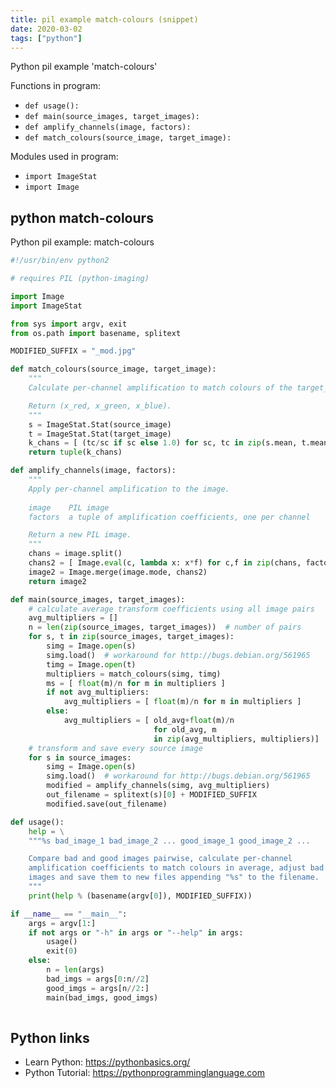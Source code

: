 ```yaml
---
title: pil example match-colours (snippet)
date: 2020-03-02
tags: ["python"]
---
```

Python pil example 'match-colours'

Functions in program: 
* `def usage():`
* `def main(source_images, target_images):`
* `def amplify_channels(image, factors):`
* `def match_colours(source_image, target_image):`

Modules used in program: 
* `import ImageStat`
* `import Image`

## python match-colours

Python pil example: match-colours

```python
#!/usr/bin/env python2

# requires PIL (python-imaging)

import Image
import ImageStat

from sys import argv, exit
from os.path import basename, splitext

MODIFIED_SUFFIX = "_mod.jpg"

def match_colours(source_image, target_image):
    """
    Calculate per-channel amplification to match colours of the target_file.

    Return (x_red, x_green, x_blue).
    """
    s = ImageStat.Stat(source_image)
    t = ImageStat.Stat(target_image)
    k_chans = [ (tc/sc if sc else 1.0) for sc, tc in zip(s.mean, t.mean) ]
    return tuple(k_chans)

def amplify_channels(image, factors):
    """
    Apply per-channel amplification to the image.
    
    image    PIL image
    factors  a tuple of amplification coefficients, one per channel

    Return a new PIL image.
    """
    chans = image.split()
    chans2 = [ Image.eval(c, lambda x: x*f) for c,f in zip(chans, factors)]
    image2 = Image.merge(image.mode, chans2)
    return image2

def main(source_images, target_images):
    # calculate average transform coefficients using all image pairs
    avg_multipliers = []
    n = len(zip(source_images, target_images))  # number of pairs
    for s, t in zip(source_images, target_images):
        simg = Image.open(s) 
        simg.load()  # workaround for http://bugs.debian.org/561965
        timg = Image.open(t)
        multipliers = match_colours(simg, timg)
        ms = [ float(m)/n for m in multipliers ]
        if not avg_multipliers:
            avg_multipliers = [ float(m)/n for m in multipliers ]
        else:
            avg_multipliers = [ old_avg+float(m)/n
                                for old_avg, m
                                in zip(avg_multipliers, multipliers)]
    # transform and save every source image
    for s in source_images:
        simg = Image.open(s)
        simg.load()  # workaround for http://bugs.debian.org/561965
        modified = amplify_channels(simg, avg_multipliers)
        out_filename = splitext(s)[0] + MODIFIED_SUFFIX
        modified.save(out_filename)

def usage():
    help = \
    """%s bad_image_1 bad_image_2 ... good_image_1 good_image_2 ...

    Compare bad and good images pairwise, calculate per-channel
    amplification coefficients to match colours in average, adjust bad
    images and save them to new files appending "%s" to the filename.
    """
    print(help % (basename(argv[0]), MODIFIED_SUFFIX))

if __name__ == "__main__":
    args = argv[1:]
    if not args or "-h" in args or "--help" in args:
        usage()
        exit(0)
    else:
        n = len(args)
        bad_imgs = args[0:n//2]
        good_imgs = args[n//2:]
        main(bad_imgs, good_imgs)
        


```

## Python links

- Learn Python: https://pythonbasics.org/
- Python Tutorial: https://pythonprogramminglanguage.com
